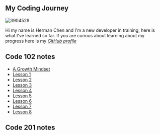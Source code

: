 ## My Coding Journey
![3904529](https://user-images.githubusercontent.com/106101235/169898511-08d2bb3c-57d8-49dc-be08-358037af92e1.png)


Hi my name is Herman Chen and I'm a new developer in training, here is what I've learned so far. 
If you are curious about learning about my progress here is my [*GitHub profile*](https://github.com/HermanChen4)

## Code 102 notes
- [A Growth Mindset](https://github.com/HermanChen4/reading-notes/blob/main/growth%20mindset.md)
- [Lesson 1](https://github.com/HermanChen4/reading-notes/blob/main/class%201.md)
- [Lesson 2](https://github.com/HermanChen4/reading-notes/blob/main/class%202.md)
- [Lesson 3](https://github.com/HermanChen4/reading-notes/blob/main/class%203.md)
- [Lesson 4](https://github.com/HermanChen4/reading-notes/blob/main/class%204.md)
- [Lesson 5](https://github.com/HermanChen4/reading-notes/blob/main/class%205.md)
- [Lesson 6](https://github.com/HermanChen4/reading-notes/blob/main/class%206.md)
- [Lesson 7](https://github.com/HermanChen4/reading-notes/blob/main/class%207.md)
- [Lesson 8](https://github.com/HermanChen4/reading-notes/blob/main/class%208.md)

## Code 201 notes
